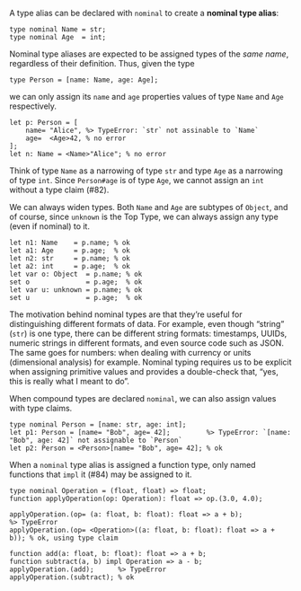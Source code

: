 A type alias can be declared with `nominal` to create a **nominal type alias**:
```cp
type nominal Name = str;
type nominal Age  = int;
```
Nominal type aliases are expected to be assigned types of the *same name*, regardless of their definition. Thus, given the type
```cp
type Person = [name: Name, age: Age];
```
we can only assign its `name` and `age` properties values of type `Name` and `Age` respectively.
```cp
let p: Person = [
	name= "Alice", %> TypeError: `str` not assinable to `Name`
	age=  <Age>42, % no error
];
let n: Name = <Name>"Alice"; % no error
```
Think of type `Name` as a narrowing of type `str` and type `Age` as a narrowing of type `int`. Since `Person#age` is of type `Age`, we cannot assign an `int` without a type claim (#82).

We can always widen types. Both `Name` and `Age` are subtypes of `Object`, and of course, since `unknown` is the Top Type, we can always assign any type (even if nominal) to it.
```cp
let n1: Name    = p.name; % ok
let a1: Age     = p.age;  % ok
let n2: str     = p.name; % ok
let a2: int     = p.age;  % ok
let var o: Object  = p.name; % ok
set o              = p.age;  % ok
let var u: unknown = p.name; % ok
set u              = p.age;  % ok
```

The motivation behind nominal types are that they’re useful for distinguishing different formats of data. For example, even though “string” (`str`) is one type, there can be different string formats: timestamps, UUIDs, numeric strings in different formats, and even source code such as JSON. The same goes for numbers: when dealing with currency or units (dimensional analysis) for example. Nominal typing requires us to be explicit when assigning primitive values and provides a double-check that, “yes, this is really what I meant to do”.

When compound types are declared `nominal`, we can also assign values with type claims.
```cp
type nominal Person = [name: str, age: int];
let p1: Person = [name= "Bob", age= 42];         %> TypeError: `[name: "Bob", age: 42]` not assignable to `Person`
let p2: Person = <Person>[name= "Bob", age= 42]; % ok
```

When a `nominal` type alias is assigned a function type, only named functions that `impl` it (#84) may be assigned to it.
```cp
type nominal Operation = (float, float) => float;
function applyOperation(op: Operation): float => op.(3.0, 4.0);

applyOperation.(op= (a: float, b: float): float => a + b);              %> TypeError
applyOperation.(op= <Operation>((a: float, b: float): float => a + b)); % ok, using type claim

function add(a: float, b: float): float => a + b;
function subtract(a, b) impl Operation => a - b;
applyOperation.(add);      %> TypeError
applyOperation.(subtract); % ok
```
